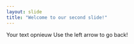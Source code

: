 ```yaml
---
layout: slide
title: "Welcome to our second slide!"
---
```

Your text opnieuw
Use the left arrow to go back!
